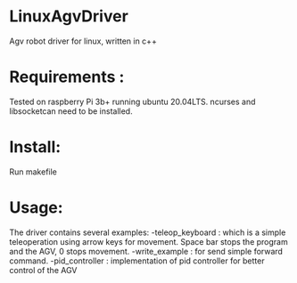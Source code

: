 # LinuxAgvDriver
Agv robot driver for linux, written in c++



# Requirements :
Tested on raspberry Pi 3b+ running ubuntu 20.04LTS.
ncurses and libsocketcan need to be installed.


# Install:
Run makefile 


# Usage:

The driver contains several examples:
-teleop_keyboard : which is a simple teleoperation using arrow keys for movement. Space bar stops the program and the AGV, 0 stops movement.
-write_example : for send simple forward command.
-pid_controller : implementation of pid controller for better control of the AGV 


